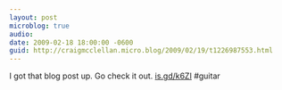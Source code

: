 ```yaml
---
layout: post
microblog: true
audio: 
date: 2009-02-18 18:00:00 -0600
guid: http://craigmcclellan.micro.blog/2009/02/19/t1226987553.html
---
```

I got that blog post up.  Go check it out. [is.gd/k6ZI](http://is.gd/k6ZI) #guitar
